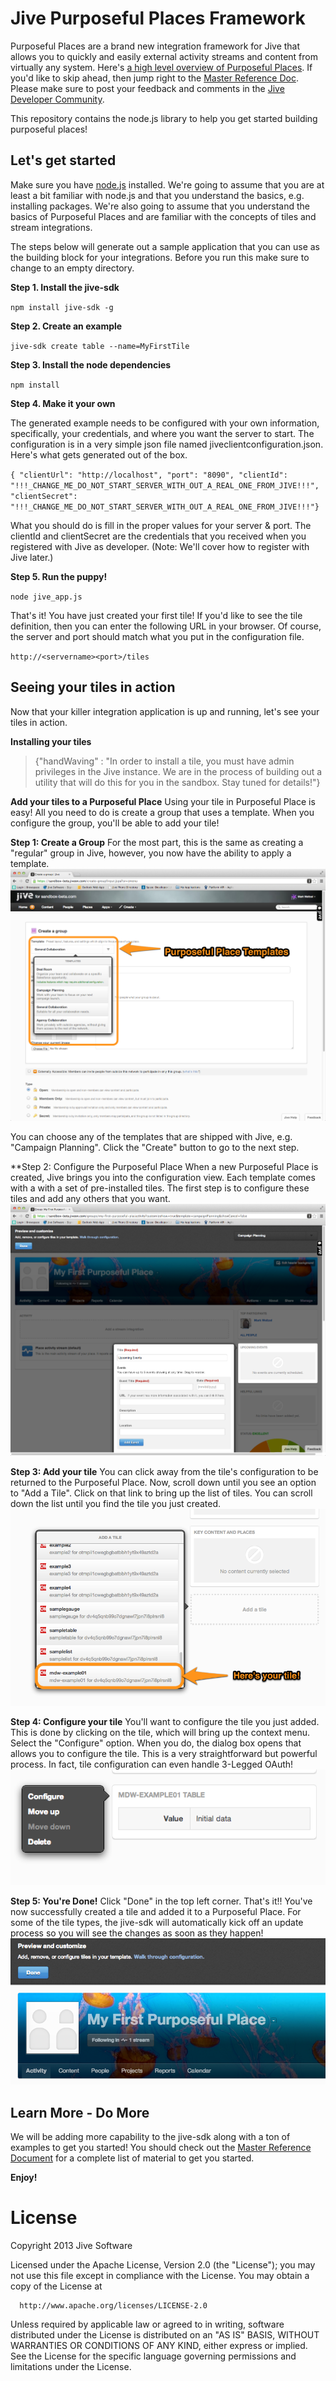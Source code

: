 # Jive Purposeful Places Framework
 Purposeful Places are a brand new integration framework for Jive that allows you to quickly and easily external activity streams and content from virtually any system. Here's [a high level overview of Purposeful Places](./docs/overview.md). If you'd like to skip ahead, then jump right to the [Master Reference Doc](./docs/masterreferencedoc.md). Please make sure to post your feedback and comments in the [Jive Developer Community](https://community.jivesoftware.com/community/developer).

 This repository contains the node.js library to help you get started building purposeful places!

## Let's get started
Make sure you have [node.js](http://nodejs.org) installed. We're going to assume that you are at least a bit familiar with node.js and that you understand the basics, e.g. installing packages. We're also going to assume that you understand the basics of Purposeful Places and are familiar with the concepts of tiles and stream integrations.

The steps below will generate out a sample application that you can use as the building block for your integrations. Before you run this make sure to change to an empty directory. 

**Step 1. Install the jive-sdk**

`npm install jive-sdk -g`

**Step 2. Create an example**

`jive-sdk create table --name=MyFirstTile`

**Step 3. Install the node dependencies**

`npm install`

**Step 4. Make it your own**

The generated example needs to be configured with your own information, specifically, your credentials, and where you want the server to start. The configuration is in a very simple json file named jiveclientconfiguration.json. Here's what gets generated out of the box.

`{ "clientUrl": "http://localhost",
    "port": "8090",
    "clientId": "!!!_CHANGE_ME_DO_NOT_START_SERVER_WITH_OUT_A_REAL_ONE_FROM_JIVE!!!",
    "clientSecret": "!!!_CHANGE_ME_DO_NOT_START_SERVER_WITH_OUT_A_REAL_ONE_FROM_JIVE!!!"}`

What you should do is fill in the proper values for your server & port. The clientId and clientSecret are the credentials that you received when you registered with Jive as developer. (Note: We'll cover how to register with Jive later.)

**Step 5. Run the puppy!**

`node jive_app.js`

That's it! You have just created your first tile! If you'd like to see the tile definition, then you can enter the following URL in your browser. Of course, the server and port should match what you put in the configuration file.

`http://<servername><port>/tiles`


## Seeing your tiles in action
Now that your killer integration application is up and running, let's see your tiles in action. 

**Installing your tiles**
> {"handWaving" : "In order to install a tile, you must have admin privileges in the Jive instance. We are in the process of building out a utility that will do this for you in the sandbox. Stay tuned for details!"}

**Add your tiles to a Purposeful Place**
Using your tile in Purposeful Place is easy! All you need to do is create a group that uses a template. When you configure the group, you'll be able to add your tile! 

**Step 1: Create a Group**
For the most part, this is the same as creating a "regular" group in Jive, however, you now have the ability to apply a template.
![Creating a Group](./docs/images/createpurposefulplace.png)

You can choose any of the templates that are shipped with Jive, e.g. "Campaign Planning". Click the "Create" button to go to the next step.

**Step 2: Configure the Purposeful Place
When a new Purposeful Place is created, Jive brings you into the configuration view. Each template comes with a with a set of pre-installed tiles. The first step is to configure these tiles and add any others that you want.
![Configuring the Purposeful Place](./docs/images/configurepurposefulplace.png)


**Step 3: Add your tile**
You can click away from the tile's configuration to be returned to the Purposeful Place. Now, scroll down until you see an option to "Add a Tile". Click on that link to bring up the list of tiles. You can scroll down the list until you find the tile you just created.
![Adding a tile](./docs/images/addingtile.png)

**Step 4: Configure your tile**
You'll want to configure the tile you just added. This is done by clicking on the tile, which will bring up the context menu. Select the "Configure" option. When you do, the dialog box opens that allows you to configure the tile. This is a very straightforward but powerful process. In fact, tile configuration can even handle 3-Legged OAuth!
![Adding a tile](./docs/images/configuretile.png)

**Step 5: You're Done!**
Click "Done" in the top left corner. That's it!! You've now successfully created a tile and added it to a Purposeful Place. For some of the tile types, the jive-sdk will automatically kick off an update process so you will see the changes as soon as they happen! 
![Adding a tile](./docs/images/myfirstpurposefulplace.png)

## Learn More - Do More
We will be adding more capability to the jive-sdk along with a ton of examples to get you started! You should check out the [Master Reference Document](./docs/masterreferencedoc.md) for a complete list of material to get you started. 

**Enjoy!**


# License 

   Copyright 2013 Jive Software

   Licensed under the Apache License, Version 2.0 (the "License");
   you may not use this file except in compliance with the License.
   You may obtain a copy of the License at

      http://www.apache.org/licenses/LICENSE-2.0

   Unless required by applicable law or agreed to in writing, software
   distributed under the License is distributed on an "AS IS" BASIS,
   WITHOUT WARRANTIES OR CONDITIONS OF ANY KIND, either express or implied.
   See the License for the specific language governing permissions and
   limitations under the License.